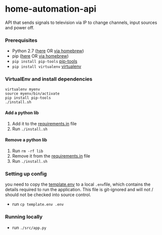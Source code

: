 # home-automation-api

API that sends signals to television via IP to change channels, input sources and power off.

### Prerequisites

- Python 2.7 ([here](https://www.python.org/download/releases/2.7/) OR [via homebrew](https://brew.sh/))
- pip ([here](https://pip.pypa.io/en/stable/installing/) OR [via homebrew](https://brew.sh/))
- `pip install pip-tools` [pip-tools](https://github.com/nvie/pip-tools)
- `pip install virtualenv` [virtualenv](https://virtualenv.pypa.io/en/stable/)

### VirtualEnv and install dependencies

    virtualenv myenv
    source myenv/bin/activate
    pip install pip-tools
    ./install.sh

#### Add a python lib

1. Add it to the [requirements.in](requirements.in) file
1. Run `./install.sh`

#### Remove a python lib

1. Run `rm -rf lib`
1. Remove it from the [requirements.in](requirements.in) file
1. Run `./install.sh`

### Setting up config

you need to copy the [template.env](template.env) to a local `.env`file, which contains the details required to run the application. This file is git-ignored and will not / should not be checked into source control.

- run `cp template.env .env`

### Running locally

- run `./src/app.py`
